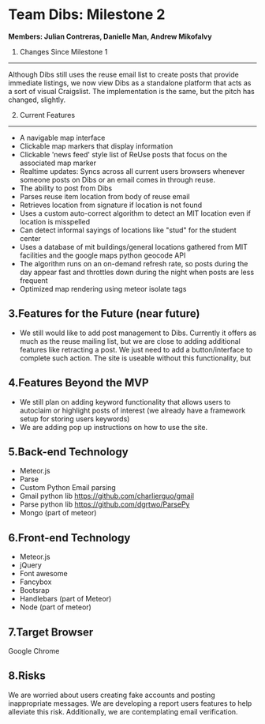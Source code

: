 Team Dibs: Milestone 2 
====

<strong>Members: Julian Contreras, Danielle Man, Andrew Mikofalvy</strong>


1. Changes Since Milestone 1
----
Although Dibs still uses the reuse email list to create posts that provide immediate listings, we now view Dibs as a standalone platform that acts as a sort of visual Craigslist. The implementation is the same, but the pitch has changed, slightly.

2. Current Features
----
- A navigable map interface 
- Clickable map markers that display information
- Clickable 'news feed' style list of ReUse posts that focus on the associated map marker
- Realtime updates: Syncs across all current users browsers whenever someone posts on Dibs or an email comes in through reuse.
- The ability to post from Dibs
- Parses reuse item location from body of reuse email
- Retrieves location from signature if location is not found
- Uses a custom auto-correct algorithm to detect an MIT location even if location is misspelled
- Can detect informal sayings of locations like "stud" for the student center
- Uses a database of mit buildings/general locations gathered from MIT facilities and the google maps python geocode API
- The algorithm runs on an on-demand refresh rate, so posts during the day appear fast and throttles down during the night when posts are less frequent
- Optimized map rendering using meteor isolate tags

3.Features for the Future (near future)
----
 - We still would like to add post management to Dibs. Currently it offers as much as the reuse mailing list, but we are close to adding additional features like retracting a post. We just need to add a button/interface to complete such action. The site is useable without this functionality, but 

4.Features Beyond the MVP
----
 - We still plan on adding keyword functionality that allows users to autoclaim or highlight posts of interest (we already have a framework setup for storing users keywords)
 - We are adding pop up instructions on how to use the site.

5.Back-end Technology
----
- Meteor.js
- Parse
- Custom Python Email parsing
- Gmail python lib https://github.com/charlierguo/gmail
- Parse python lib https://github.com/dgrtwo/ParsePy
- Mongo (part of meteor)

6.Front-end Technology
----
- Meteor.js
- jQuery
- Font awesome
- Fancybox
- Bootsrap
- Handlebars (part of Meteor)
- Node (part of meteor)

7.Target Browser
----
Google Chrome

8.Risks
----
We are worried about users creating fake accounts and posting inappropriate messages. We are developing a report users features to help alleviate this risk.
Additionally, we are contemplating email verification.
